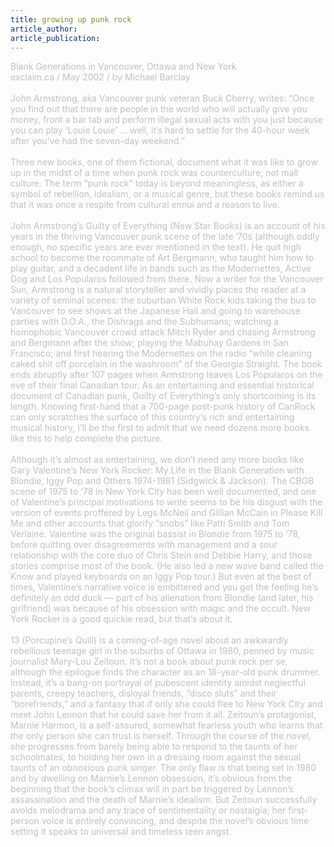 ```yaml
---
title: growing up punk rock
article_author: 
article_publication: 
---
```

<span style="color: #c0c0c0">Blank Generations in Vancouver, Ottawa and New York<br />
exclaim.ca / May 2002 / by Michael Barclay<br />
<br />
John Armstrong, aka Vancouver punk veteran Buck Cherry, writes: &ldquo;Once you find out that there are people in the world who will actually give you money, front a bar tab and perform illegal sexual acts with you just because you can play &lsquo;Louie Louie&rsquo; &hellip; well, it&rsquo;s hard to settle for the 40-hour week after you&rsquo;ve had the seven-day weekend.&rdquo;<br />
<br />
Three new books, one of them fictional, document what it was like to grow up in the midst of a time when punk rock was counterculture, not mall culture. The term &ldquo;punk rock&rdquo; today is beyond meaningless, as either a symbol of rebellion, idealism, or a musical genre, but these books remind us that it was once a respite from cultural ennui and a reason to live.<br />
<br />
John Armstrong&rsquo;s Guilty of Everything (New Star Books) is an account of his years in the thriving Vancouver punk scene of the late &rsquo;70s (although oddly enough, no specific years are ever mentioned in the text). He quit high school to become the roommate of Art Bergmann, who taught him how to play guitar, and a decadent life in bands such as the Modernettes, Active Dog and Los Popularos followed from there. Now a writer for the Vancouver Sun, Armstrong is a natural storyteller and vividly places the reader at a variety of seminal scenes: the suburban White Rock kids taking the bus to Vancouver to see shows at the Japanese Hall and going to warehouse parties with D.O.A., the Dishrags and the Subhumans; watching a homophobic Vancouver crowd attack Mitch Ryder and chasing Armstrong and Bergmann after the show; playing the Mabuhay Gardens in San Francisco; and first hearing the Modernettes on the radio &ldquo;while cleaning caked shit off porcelain in the washroom&rdquo; of the Georgia Straight. The book ends abruptly after 107 pages when Armstrong leaves Los Popularos on the eve of their final Canadian tour. As an entertaining and essential historical document of Canadian punk, Guilty of Everything&rsquo;s only shortcoming is its length. Knowing first-hand that a 700-page post-punk history of CanRock can only scratches the surface of this country&rsquo;s rich and entertaining musical history, I&rsquo;ll be the first to admit that we need dozens more books like this to help complete the picture.<br />
<br />
Although it&rsquo;s almost as entertaining, we don&rsquo;t need any more books like Gary Valentine&rsquo;s New York Rocker: My Life in the Blank Generation with Blondie, Iggy Pop and Others 1974-1981 (Sidgwick &amp; Jackson). The CBGB scene of 1975 to &lsquo;78 in New York City has been well documented, and one of Valentine&rsquo;s principal motivations to write seems to be his disgust with the version of events proffered by Legs McNeil and Gillian McCain in Please Kill Me and other accounts that glorify &ldquo;snobs&rdquo; like Patti Smith and Tom Verlaine. Valentine was the original bassist in Blondie from 1975 to &lsquo;78, before quitting over disagreements with management and a sour relationship with the core duo of Chris Stein and Debbie Harry, and those stories comprise most of the book. (He also led a new wave band called the Know and played keyboards on an Iggy Pop tour.) But even at the best of times, Valentine&rsquo;s narrative voice is embittered and you get the feeling he&rsquo;s definitely an odd duck &mdash; part of his alienation from Blondie (and later, his girlfriend) was because of his obsession with magic and the occult. New York Rocker is a good quickie read, but that&rsquo;s about it.<br />
<br />
13 (Porcupine&rsquo;s Quill) is a coming-of-age novel about an awkwardly rebellious teenage girl in the suburbs of Ottawa in 1980, penned by music journalist Mary-Lou Zeitoun. It&rsquo;s not a book about punk rock per se, although the epilogue finds the character as an 18-year-old punk drummer. Instead, it&rsquo;s a bang-on portrayal of pubescent identity amidst neglectful parents, creepy teachers, disloyal friends, &ldquo;disco sluts&rdquo; and their &ldquo;borefriends,&rdquo; and a fantasy that if only she could flee to New York City and meet John Lennon that he could save her from it all. Zeitoun&rsquo;s protagonist, Marnie Harmon, is a self-assured, somewhat fearless youth who learns that the only person she can trust is herself. Through the course of the novel, she progresses from barely being able to respond to the taunts of her schoolmates, to holding her own in a dressing room against the sexual taunts of an obnoxious punk singer. The only flaw is that being set in 1980 and by dwelling on Marnie&rsquo;s Lennon obsession, it&rsquo;s obvious from the beginning that the book&rsquo;s climax will in part be triggered by Lennon&rsquo;s assassination and the death of Marnie&rsquo;s idealism. But Zeitoun successfully avoids melodrama and any trace of sentimentality or nostalgia; her first-person voice is entirely convincing, and despite the novel&rsquo;s obvious time setting it speaks to universal and timeless teen angst.</span><br />
<br />
